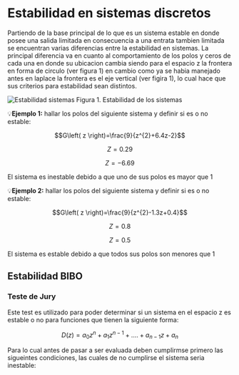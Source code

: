 # Estabilidad en sistemas discretos 
Partiendo de la base principal de lo que es un sistema estable en donde posee una salida limitada en consecuencia a una entrata tambien limitada se encuentran varias diferencias entre la estabilidad en sistemas. La principal diferencia va en cuanto al comportamiento de los polos y ceros de cada una en donde su ubicacion cambia siendo para el espacio z la frontera en forma de circulo (ver figura 1) en cambio como ya se habia manejado antes en laplace la frontera es el eje vertical (ver figira 1), lo cual hace que sus criterios para estabilidad sean distintos. 

![Estabilidad sistemas](https://i.ytimg.com/vi/sn13Faf7ALI/maxresdefault.jpg)
Figura 1. Estabilidad de los sistemas 

💡**Ejemplo 1:** hallar los polos del siguiente sistema y definir si es o no estable:

$$G\left( z \right)=\frac{9}{z^{2}+6.4z-2}$$

$$Z=0.29$$

$$Z=-6.69$$

El sistema es inestable debido a que uno de sus polos es mayor que 1

💡**Ejemplo 2:** hallar los polos del siguiente sistema y definir si es o no estable:

$$G\left( z \right)=\frac{9}{z^{2}-1.3z+0.4}$$

$$Z=0.8$$

$$Z=0.5$$

El sistema es estable debido a que todos sus polos son menores que 1

## Estabilidad BIBO
### Teste de Jury
Este test es utilizado para poder determinar si un sistema en el espacio z es estable o no para funciones que tienen la siguiente forma:

$$D\left( z \right)= a_{0}z^{n}+a_{1}z^{n-1}+....+a_{n-1}z+a_{n}$$

Para lo cual antes de pasar a ser evaluada deben cumplirmse primero las sigueintes condiciones, las cuales de no cumplirse el sistema seria inestable:

